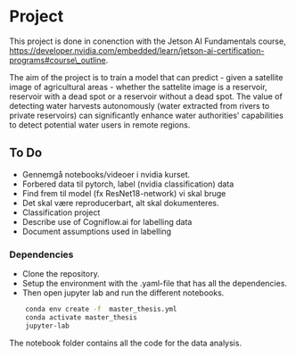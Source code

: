 # Project
This project is done in conenction with the Jetson AI Fundamentals course, https://developer.nvidia.com/embedded/learn/jetson-ai-certification-programs#course\_outline.

The aim of the project is to train a model that can predict - given a satellite image of agricultural areas - whether the sattelite image is a reservoir, reservoir with a dead spot
or a reservoir without a dead spot. The value of detecting water harvests autonomously (water extracted from rivers to private reservoirs) can significantly enhance water authorities' capabilities to detect potential water users in remote regions.   


## To Do
- Gennemgå notebooks/videoer i nvidia kurset.
- Forbered data til pytorch, label (nvidia classification) data
- Find frem til model (fx ResNet18-network) vi skal bruge
- Det skal være reproducerbart, alt skal dokumenteres.
- Classification project
- Describe use of Cogniflow.ai for labelling data
- Document assumptions used in labelling
### Dependencies
- Clone the repository.
- Setup the environment with the .yaml-file that has all the dependencies.
- Then open jupyter lab and run the different notebooks.

```bash
    conda env create -f  master_thesis.yml
    conda activate master_thesis
    jupyter-lab
```

The notebook folder contains all the code for the data analysis.
